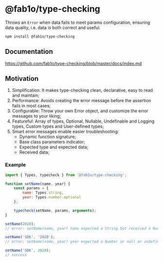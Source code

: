 # @fab1o/type-checking

Throws an `Error` when data fails to meet params configuration, ensuring data quality, i.e. data is both correct and useful.

```sh
npm install @fab1o/type-checking
```

## Documentation

https://github.com/fab1o/type-checking/blob/master/docs/index.md

## Motivation

1. Simplification: It makes type-checking clean, declarative, easy to read and maintain;
2. Performance: Avoids creating the error message before the assertion fails in most cases;
3. Configurable: Throw your own Error object, and customize the error messages to your liking;
4. Featureful: Array of types, Optional, Nullable, Undefinable and Logging types, Custom types and User-defined types;
5. Smart error messages enable easier troubleshooting:
    - Dynamic function signature;
    - Base class parameters indicator;
    - Expected type and expected data;
    - Received data;

### Example

```js
import { Types, typecheck } from '@fab1o/type-checking';

function setName(name, year) {
    const params = {
        name: Types.string,
        year: Types.number.optional
    };

    typecheck(setName, params, arguments);
}

setName(2020);
// error: setName(name, year) name expected a String but received a Number: 2020

setName('SDK', '2020');
// error: setName(name, year) year expected a Number or null or undefined but received a String: "2020"

setName('SDK', 2020);
// success
```
